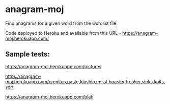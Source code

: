 # anagram-moj
Find anagrams for a given word from the wordlist file.


Code deployed to Heroku and available from this URL - https://anagram-moj.herokuapp.com/

Sample tests:
------------

https://anagram-moj.herokuapp.com/pictures

https://anagram-moj.herokuapp.com/crepitus,paste,kinship,enlist,boaster,fresher,sinks,knits,sort

https://anagram-moj.herokuapp.com/blah


